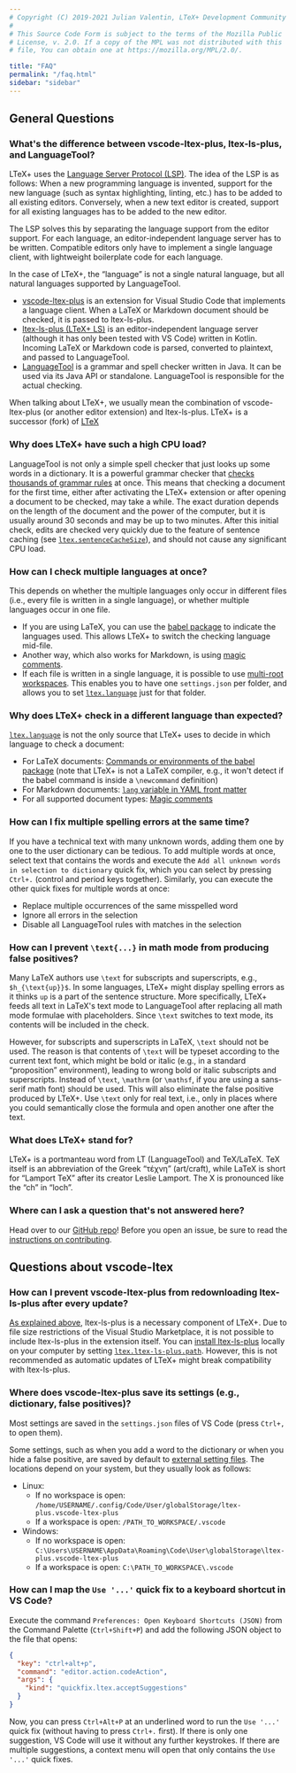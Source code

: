 ```yaml
---
# Copyright (C) 2019-2021 Julian Valentin, LTeX+ Development Community
#
# This Source Code Form is subject to the terms of the Mozilla Public
# License, v. 2.0. If a copy of the MPL was not distributed with this
# file, You can obtain one at https://mozilla.org/MPL/2.0/.

title: "FAQ"
permalink: "/faq.html"
sidebar: "sidebar"
---
```


## General Questions

### What's the difference between vscode-ltex-plus, ltex-ls-plus, and LanguageTool?

LTeX+ uses the [Language Server Protocol (LSP)](https://microsoft.github.io/language-server-protocol/). The idea of the LSP is as follows: When a new programming language is invented, support for the new language (such as syntax highlighting, linting, etc.) has to be added to all existing editors. Conversely, when a new text editor is created, support for all existing languages has to be added to the new editor.

The LSP solves this by separating the language support from the editor support. For each language, an editor-independent language server has to be written. Compatible editors only have to implement a single language client, with lightweight boilerplate code for each language.

In the case of LTeX+, the “language” is not a single natural language, but all natural languages supported by LanguageTool.

- [vscode-ltex-plus](https://github.com/ltex-plus/vscode-ltex-plus) is an extension for Visual Studio Code that implements a language client. When a LaTeX or Markdown document should be checked, it is passed to ltex-ls-plus.
- [ltex-ls-plus (LTeX+ LS)](https://github.com/ltex-plus/ltex-ls-plus) is an editor-independent language server (although it has only been tested with VS Code) written in Kotlin. Incoming LaTeX or Markdown code is parsed, converted to plaintext, and passed to LanguageTool.
- [LanguageTool](https://github.com/languagetool-org/languagetool) is a grammar and spell checker written in Java. It can be used via its Java API or standalone. LanguageTool is responsible for the actual checking.

When talking about LTeX+, we usually mean the combination of vscode-ltex-plus (or another editor extension) and ltex-ls-plus. LTeX+ is a successor (fork) of [LTeX](https://github.com/valentjn/vscode-ltex])

### Why does LTeX+ have such a high CPU load?

LanguageTool is not only a simple spell checker that just looks up some words in a dictionary. It is a powerful grammar checker that [checks thousands of grammar rules](https://community.languagetool.org/rule/list?lang=en) at once. This means that checking a document for the first time, either after activating the LTeX+ extension or after opening a document to be checked, may take a while. The exact duration depends on the length of the document and the power of the computer, but it is usually around 30 seconds and may be up to two minutes. After this initial check, edits are checked very quickly due to the feature of sentence caching (see [`ltex.sentenceCacheSize`](settings.html#ltexsentencecachesize)), and should not cause any significant CPU load.

### How can I check multiple languages at once?

This depends on whether the multiple languages only occur in different files (i.e., every file is written in a single language), or whether multiple languages occur in one file.

- If you are using LaTeX, you can use the [babel package](advanced-usage.html#multilingual-latex-documents-with-the-babel-package) to indicate the languages used. This allows LTeX+ to switch the checking language mid-file.
- Another way, which also works for Markdown, is using [magic comments](advanced-usage.html#magic-comments).
- If each file is written in a single language, it is possible to use [multi-root workspaces](https://code.visualstudio.com/docs/editor/multi-root-workspaces#_settings). This enables you to have one `settings.json` per folder, and allows you to set [`ltex.language`](settings.html#ltexlanguage) just for that folder.

### Why does LTeX+ check in a different language than expected?

[`ltex.language`](settings.html#ltexlanguage) is not the only source that LTeX+ uses to decide in which language to check a document:

- For LaTeX documents: [Commands or environments of the babel package](advanced-usage.html#multilingual-latex-documents-with-the-babel-package) (note that LTeX+ is not a LaTeX compiler, e.g., it won't detect if the babel command is inside a `\newcommand` definition)
- For Markdown documents: [`lang` variable in YAML front matter](advanced-usage.html#set-language-in-markdown-with-yaml-front-matter)
- For all supported document types: [Magic comments](advanced-usage.html#magic-comments)

### How can I fix multiple spelling errors at the same time?

If you have a technical text with many unknown words, adding them one by one to the user dictionary can be tedious. To add multiple words at once, select text that contains the words and execute the `Add all unknown words in selection to dictionary` quick fix, which you can select by pressing `Ctrl+.` (control and period keys together). Similarly, you can execute the other quick fixes for multiple words at once:

- Replace multiple occurrences of the same misspelled word
- Ignore all errors in the selection
- Disable all LanguageTool rules with matches in the selection

### How can I prevent `\text{...}` in math mode from producing false positives?

Many LaTeX authors use `\text` for subscripts and superscripts, e.g., `$h_{\text{up}}$`. In some languages, LTeX+ might display spelling errors as it thinks `up` is a part of the sentence structure. More specifically, LTeX+ feeds all text in LaTeX's text mode to LanguageTool after replacing all math mode formulae with placeholders. Since `\text` switches to text mode, its contents will be included in the check.

However, for subscripts and superscripts in LaTeX, `\text` should not be used. The reason is that contents of `\text` will be typeset according to the current text font, which might be bold or italic (e.g., in a standard “proposition” environment), leading to wrong bold or italic subscripts and superscripts. Instead of `\text`, `\mathrm` (or `\mathsf`, if you are using a sans-serif math font) should be used. This will also eliminate the false positive produced by LTeX+. Use `\text` only for real text, i.e., only in places where you could semantically close the formula and open another one after the text.

### What does LTeX+ stand for?

LTeX+ is a portmanteau word from LT (LanguageTool) and TeX/LaTeX. TeX itself is an abbreviation of the Greek “τέχνη” (art/craft), while LaTeX is short for “Lamport TeX” after its creator Leslie Lamport. The X is pronounced like the “ch” in “loch”.

### Where can I ask a question that's not answered here?

Head over to our [GitHub repo](https://github.com/ltex-plus/vscode-ltex-plus)! Before you open an issue, be sure to read the [instructions on contributing](vscode-ltex-plus/contributing.html).

## Questions about vscode-ltex

### How can I prevent vscode-ltex-plus  from redownloading ltex-ls-plus after every update?

[As explained above](faq.html#whats-the-difference-between-vscode-ltex-plus-ltex-ls-plus-and-languagetool), ltex-ls-plus is a necessary component of LTeX+. Due to file size restrictions of the Visual Studio Marketplace, it is not possible to include ltex-ls-plus in the extension itself. You can [install ltex-ls-plus](vscode-ltex-plus/installation-usage-vscode-ltex-plus.html#second-alternative-download-ltex-ls-plusjava-manually) locally on your computer by setting [`ltex.ltex-ls-plus.path`](settings.html#ltexltex-lspath). However, this is not recommended as automatic updates of LTeX+ might break compatibility with ltex-ls-plus.

### Where does vscode-ltex-plus save its settings (e.g., dictionary, false positives)?

Most settings are saved in the `settings.json` files of VS Code (press `Ctrl+,` to open them).

Some settings, such as when you add a word to the dictionary or when you hide a false positive, are saved by default to [external setting files](vscode-ltex-plus/setting-scopes-files.html#external-setting-files). The locations depend on your system, but they usually look as follows:

- Linux:
  - If no workspace is open: `/home/USERNAME/.config/Code/User/globalStorage/ltex-plus.vscode-ltex-plus`
  - If a workspace is open: `/PATH_TO_WORKSPACE/.vscode`
- Windows:
  - If no workspace is open: `C:\Users\USERNAME\AppData\Roaming\Code\User\globalStorage\ltex-plus.vscode-ltex-plus`
  - If a workspace is open: `C:\PATH_TO_WORKSPACE\.vscode`

### How can I map the `Use '...'` quick fix to a keyboard shortcut in VS Code?

Execute the command `Preferences: Open Keyboard Shortcuts (JSON)` from the Command Palette (`Ctrl+Shift+P`) and add the following JSON object to the file that opens:

```json
{
  "key": "ctrl+alt+p",
  "command": "editor.action.codeAction",
  "args": {
    "kind": "quickfix.ltex.acceptSuggestions"
  }
}
```

Now, you can press `Ctrl+Alt+P` at an underlined word to run the `Use '...'` quick fix (without having to press `Ctrl+.` first). If there is only one suggestion, VS Code will use it without any further keystrokes. If there are multiple suggestions, a context menu will open that only contains the `Use '...'` quick fixes.
